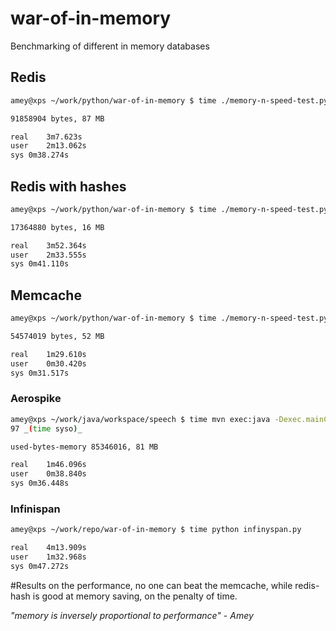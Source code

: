 # war-of-in-memory
Benchmarking of different in memory databases

## Redis
```bash
amey@xps ~/work/python/war-of-in-memory $ time ./memory-n-speed-test.py redis-normal

91858904 bytes, 87 MB

real	3m7.623s
user	2m13.062s
sys	0m38.274s
```

## Redis with hashes
```bash
amey@xps ~/work/python/war-of-in-memory $ time ./memory-n-speed-test.py redis-hashes

17364880 bytes, 16 MB

real	3m52.364s
user	2m33.555s
sys	0m41.110s
```

## Memcache
```bash
amey@xps ~/work/python/war-of-in-memory $ time ./memory-n-speed-test.py memcached

54574019 bytes, 52 MB

real	1m29.610s
user	0m30.420s
sys	0m31.517s
```

### Aerospike
```bash
amey@xps ~/work/java/workspace/speech $ time mvn exec:java -Dexec.mainClass="com.codeinventory.aerospike.Aerospike"
97 _(time syso)_

used-bytes-memory 85346016, 81 MB

real	1m46.096s
user	0m38.840s
sys	0m36.448s
```

### Infinispan
```bash
amey@xps ~/work/repo/war-of-in-memory $ time python infinyspan.py 

real	4m13.909s
user	1m32.968s
sys	0m47.272s
```


#Results 
on the performance, no one can beat the memcache, while redis-hash is good at memory saving, on the penalty of time.

*"memory is inversely proportional to performance"* - *Amey*
